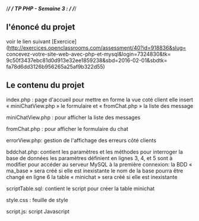 ﻿/****************************************************/
/*             TP PHP - Semaine 3 :                 */
/****************************************************/



##             l'énoncé du projet                   ##

voir le lien suivant  [Exercice](http://exercices.openclassrooms.com/assessment/40?id=918836&slug=
concevez-votre-site-web-avec-php-et-mysql&login=7324830&tk=
9c50f3437ebc81d0d913e32ee1859238&sbd=2016-02-01&sbdtk=
fa78d6dd3126b956265a25af9b322d55)



##            Le contenu du projet                  ##

index.php :
    page d'accueil pour mettre en forme la vue coté client
    elle insert « miniChatView.php » le formulaire et « fromChat.php » la liste des message

miniChatView.php :
    pour afficher la liste des messages

fromChat.php :
    pour afficher le formulaire du chat

errorView.php:
    gestion de l'affichage des erreurs côté clients

bddchat.php:
    contient les paramètres et les méthodes pour interroger la base de données
    les paramètres définient en lignes 3, 4, et 5 sont à modifier pour accéder au serveur MySQL
    à la première connexion:
     la BDD « ma_base » sera créé si elle est inexistante
        le nom de la base pourra être changé en ligne 6
     la table « minichat » sera créé si elle est inexistante

scriptTable.sql:
    contient le script pour créer la table minichat

style.css :
    feuille de style

script.js:
    script Javascript
